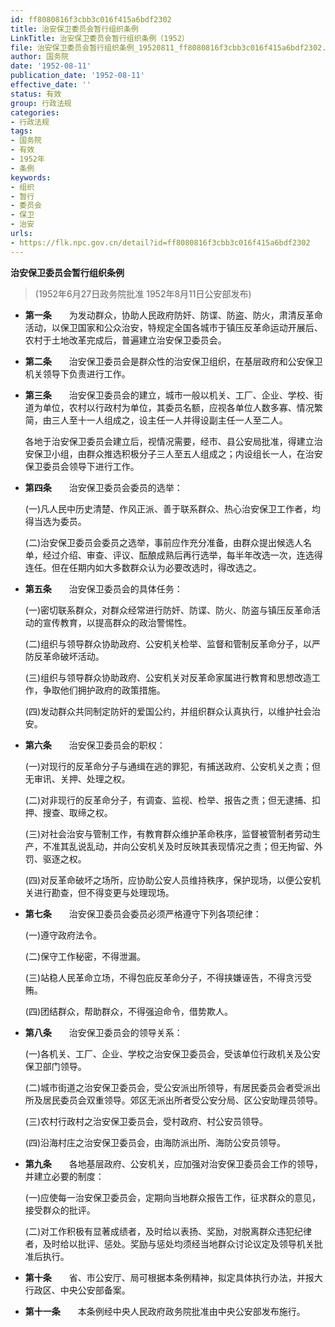 ```yaml
---
id: ff8080816f3cbb3c016f415a6bdf2302
title: 治安保卫委员会暂行组织条例
LinkTitle: 治安保卫委员会暂行组织条例（1952）
file: 治安保卫委员会暂行组织条例_19520811_ff8080816f3cbb3c016f415a6bdf2302.docx
author: 国务院
date: '1952-08-11'
publication_date: '1952-08-11'
effective_date: ''
status: 有效
group: 行政法规
categories:
- 行政法规
tags:
- 国务院
- 有效
- 1952年
- 条例
keywords:
- 组织
- 暂行
- 委员会
- 保卫
- 治安
urls:
- https://flk.npc.gov.cn/detail?id=ff8080816f3cbb3c016f415a6bdf2302
---
```


**治安保卫委员会暂行组织条例**

> (1952年6月27日政务院批准 1952年8月11日公安部发布)

- **第一条**　　为发动群众，协助人民政府防奸、防谍、防盗、防火，肃清反革命活动，以保卫国家和公众治安，特规定全国各城市于镇压反革命运动开展后、农村于土地改革完成后，普遍建立治安保卫委员会。

- **第二条**　　治安保卫委员会是群众性的治安保卫组织，在基层政府和公安保卫机关领导下负责进行工作。

- **第三条**　　治安保卫委员会的建立，城市一般以机关、工厂、企业、学校、街道为单位，农村以行政村为单位，其委员名额，应视各单位人数多寡、情况繁简，由三人至十一人组成之，设主任一人并得设副主任一人至二人。

  各地于治安保卫委员会建立后，视情况需要，经市、县公安局批准，得建立治安保卫小组，由群众推选积极分子三人至五人组成之；内设组长一人，在治安保卫委员会领导下进行工作。

- **第四条**　　治安保卫委员会委员的选举：

  (一)凡人民中历史清楚、作风正派、善于联系群众、热心治安保卫工作者，均得当选为委员。

  (二)治安保卫委员会委员之选举，事前应作充分准备，由群众提出候选人名单，经过介绍、审查、评议、酝酿成熟后再行选举，每半年改选一次，连选得连任。但在任期内如大多数群众认为必要改选时，得改选之。

- **第五条**　　治安保卫委员会的具体任务：

  (一)密切联系群众，对群众经常进行防奸、防谍、防火、防盗与镇压反革命活动的宣传教育，以提高群众的政治警惕性。

  (二)组织与领导群众协助政府、公安机关检举、监督和管制反革命分子，以严防反革命破坏活动。

  (三)组织与领导群众协助政府、公安机关对反革命家属进行教育和思想改造工作，争取他们拥护政府的政策措施。

  (四)发动群众共同制定防奸的爱国公约，并组织群众认真执行，以维护社会治安。

- **第六条**　　治安保卫委员会的职权：

  (一)对现行的反革命分子与通缉在逃的罪犯，有捕送政府、公安机关之责；但无审讯、关押、处理之权。

  (二)对非现行的反革命分子，有调查、监视、检举、报告之责；但无逮捕、扣押、搜查、取缔之权。

  (三)对社会治安与管制工作，有教育群众维护革命秩序，监督被管制者劳动生产，不准其乱说乱动，并向公安机关及时反映其表现情况之责；但无拘留、外罚、驱逐之权。

  (四)对反革命破坏之场所，应协助公安人员维持秩序，保护现场，以便公安机关进行勘查，但不得变更与处理现场。

- **第七条**　　治安保卫委员会委员必须严格遵守下列各项纪律：

  (一)遵守政府法令。

  (二)保守工作秘密，不得泄漏。

  (三)站稳人民革命立场，不得包庇反革命分子，不得挟嫌诬告，不得贪污受贿。

  (四)团结群众，帮助群众，不得强迫命令，借势欺人。

- **第八条**　　治安保卫委员会的领导关系：

  (一)各机关、工厂、企业、学校之治安保卫委员会，受该单位行政机关及公安保卫部门领导。

  (二)城市街道之治安保卫委员会，受公安派出所领导，有居民委员会者受派出所及居民委员会双重领导。郊区无派出所者受公安分局、区公安助理员领导。

  (三)农村行政村之治安保卫委员会，受村政府、村公安员领导。

  (四)沿海村庄之治安保卫委员会，由海防派出所、海防公安员领导。

- **第九条**　　各地基层政府、公安机关，应加强对治安保卫委员会工作的领导，并建立必要的制度：

  (一)应使每一治安保卫委员会，定期向当地群众报告工作，征求群众的意见，接受群众的批评。

  (二)对工作积极有显著成绩者，及时给以表扬、奖励，对脱离群众违犯纪律者，及时给以批评、惩处。奖励与惩处均须经当地群众讨论议定及领导机关批准后执行。

- **第十条**　　省、市公安厅、局可根据本条例精神，拟定具体执行办法，并报大行政区、中央公安部备案。

- **第十一条**　　本条例经中央人民政府政务院批准由中央公安部发布施行。
